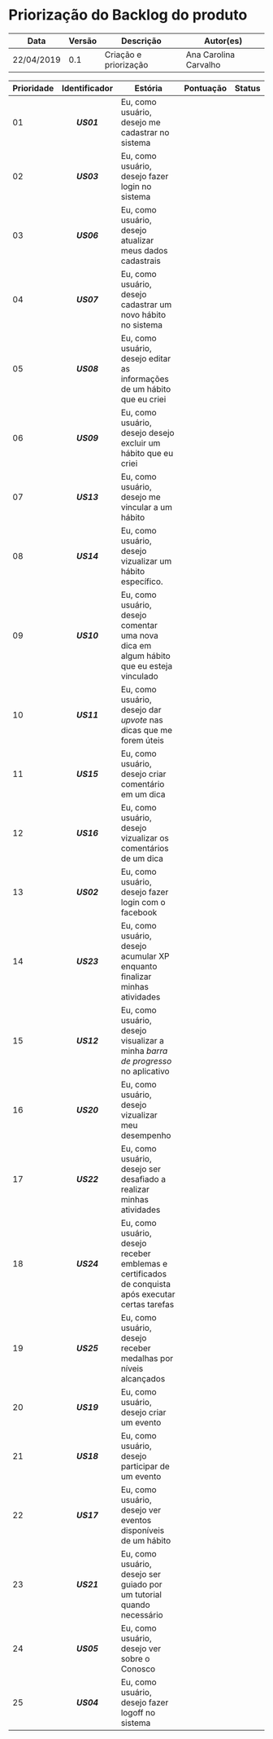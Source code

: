 # Priorização do Backlog do produto
| **Data** | **Versão** | **Descrição** | **Autor(es)** |
|---|---|---|---|
|22/04/2019 | 0.1 | Criação e priorização | Ana Carolina Carvalho |


| Prioridade| Identificador | Estória | Pontuação | Status |
|-| :---: | --- |  :---: | :---: |
| 01 | <b><i>US01</i></b> | Eu, como usuário, desejo me cadastrar no sistema    | |  |
| 02 | <b><i>US03</i></b> | Eu, como usuário, desejo fazer login no sistema | | |
| 03 | <b><i>US06</i></b> | Eu, como usuário, desejo atualizar meus dados cadastrais |  |  |
| 04 | <b><i>US07</i></b> | Eu, como usuário, desejo cadastrar um novo hábito no sistema | | |
| 05 | <b><i>US08</i></b> | Eu, como usuário, desejo editar as informações de um hábito que eu criei | | |
| 06 | <b><i>US09</i></b> | Eu, como usuário, desejo desejo excluir um hábito que eu criei | | |
| 07 | <b><i>US13</i></b> | Eu, como usuário, desejo me vincular a um hábito  | |  |
| 08 | <b><i>US14</i></b> | Eu, como usuário, desejo vizualizar um hábito específico.  | |  |
| 09 | <b><i>US10</i></b> | Eu, como usuário, desejo comentar uma nova dica em algum hábito que eu esteja vinculado  | |  |
| 10 | <b><i>US11</i></b> | Eu, como usuário, desejo dar *upvote* nas dicas que me forem úteis  |  |  |
| 11 | <b><i>US15</i></b> | Eu, como usuário, desejo criar comentário em um dica | |  ||
| 12 | <b><i>US16</i></b> | Eu, como usuário, desejo vizualizar os comentários de um dica | |  ||
| 13 | <b><i>US02</i></b> | Eu, como usuário, desejo fazer login com o facebook |  |  |
| 14 | <b><i>US23</i></b> | Eu, como usuário, desejo acumular XP enquanto finalizar minhas atividades | |  ||
| 15 | <b><i>US12</i></b> | Eu, como usuário, desejo visualizar a minha *barra de progresso* no aplicativo  | | |
| 16 | <b><i>US20</i></b> | Eu, como usuário, desejo vizualizar meu desempenho | |  ||
| 17 | <b><i>US22</i></b> | Eu, como usuário, desejo ser desafiado a realizar minhas atividades | |  ||
| 18 | <b><i>US24</i></b> | Eu, como usuário, desejo receber emblemas e certificados de conquista após executar certas tarefas | |  ||
| 19 | <b><i>US25</i></b> | Eu, como usuário, desejo receber medalhas por níveis alcançados | |  ||
| 20 | <b><i>US19</i></b> | Eu, como usuário, desejo criar um evento | |  ||
| 21 | <b><i>US18</i></b> | Eu, como usuário, desejo participar de um evento | |  ||
| 22 | <b><i>US17</i></b> | Eu, como usuário, desejo ver eventos disponíveis de um hábito | |  ||
| 23 | <b><i>US21</i></b> | Eu, como usuário, desejo ser guiado por um tutorial quando necessário | |  ||
| 24 | <b><i>US05</i></b> | Eu, como usuário, desejo ver sobre o Conosco |  |  |
| 25 | <b><i>US04</i></b> | Eu, como usuário, desejo fazer logoff no sistema |  |  |